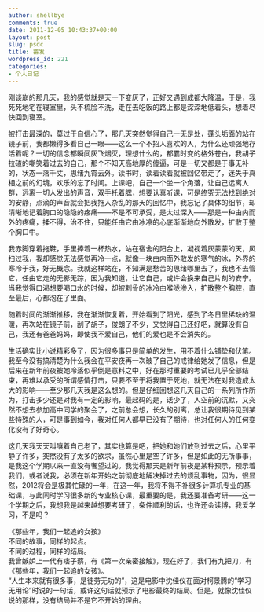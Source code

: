 ```yaml
---
author: shellbye
comments: true
date: 2011-12-05 10:43:37+00:00
layout: post
slug: psdc
title: 蓄发
wordpress_id: 221
categories:
- 个人日记
---
```


刚谈崩的那几天，我的感觉就是天一下变灰了，正好又遇到成都大降温，于是，我死死地宅在寝室里，头不梳脸不洗，走在去吃饭的路上都是深深地低着头，想着尽快回到寝室。  
  
被打击最深的，莫过于自信心了，那几天突然觉得自己一无是处，蓬头垢面的站在镜子前，我都懒得多看自己一眼——这么一个不招人喜欢的人，为什么还顽强地存活着呢？一切的信念都瞬间灰飞烟灭，理想什么的，都霎时变的格外苍白，我胡子拉碴的嘲笑着过去的自己，那个不知天高地厚的傻逼，可是一切又都是于事无补的，状态一落千丈，思绪九霄云外。读书时，读着读着就被回忆带走了，迷失于真相之前的幻境，欢乐的忘了时间。上课吧，自己一个坐一个角落，让自己远离人群，远离一切人发出的声音，双手托着腮，想要认真听课，可是终究无法找到绝对的安静，点滴的声音就会把我拖入杂乱的那天的回忆中，我忘记了具体的细节，却清晰地记着胸口的隐隐的疼痛——不是不可承受，是太过深入——那是一种由内而外的疼痛，揉不得，治不住，只能任由它由冰凉的心底渐渐地向外散发，扩散于整个胸口中。  
  
我赤脚穿着拖鞋，手里捧着一杯热水，站在宿舍的阳台上，凝视着灰蒙蒙的天，风扫过我，我却感觉无法感觉再冷一点，就像一块由内而外散发的寒气的冰，外界的寒冷于我，好无概念。我就这样站在，不知满是愁苦的思绪哪里去了，我也不去管它，任由它走的无影无踪，因为我知道，让它自己，或许会换来自己片刻的安宁。当我觉得口渴想要喝口水的时候，却被刺骨的冰冷由喉咙渗入，扩散整个胸腔，直至最后，心都泡在了里面。  
  
随着时间的渐渐推移，我在渐渐恢复着，开始看到了阳光，感到了冬日里稀缺的温暖，再次站在镜子前，刮了胡子，俊朗了不少，又觉得自己还好吧，就算没有自己，我还有爸爸妈妈，即使我不爱自己，他们的爱也是不会消失的。  
  
生活确实比小说精彩多了，因为很多事只是简单的发生，用不着什么铺垫和伏笔。我至今没有搞清楚为什么我会在平安夜再一次破了自己的戒律给她发了信息，但是后来在新年前夜被她冷落似乎倒是意料之中，好在那时重要的考试已几乎全部结束，再难以承受的所谓感情打击，只要不至于将我置于死地，就无法在对我造成太大的影响——至少那几天我是这么想的。但是仔细回想这几天自己的一系列所作所为，打击多少还是对我有一定的影响，最起码的是，话少了，人空前的沉默，又突然不想去参加高中同学的聚会了，之前总会想，长久的别离，总让我很期待见到某些特殊的人，可是事到如今，我对任何人都早已没有了期待，也对任何人的任何变化没有了好奇心。  
  
这几天我天天叫嚷着自己老了，其实也算是吧，把她和她们放到过去之后，心里平静了许多，突然没有了太多的欲求，虽然心里是空了许多，但是如此的无所事事，是我这个学期以来一直没有奢望过的。我觉得那天是新年前夜是某种预示，预示着我们，或者说我，必须在新年开始之前彻底地解决掉过去的烦乱事物，因为，很显然，2012将会是极其忙碌的一年，在这一年，我将不得不补很多计算机专业的基础课，与此同时学习很多新的专业核心课，最重要的是，我还要准备考研——这一个学期之后，我想我是越来越想要考研了，条件顺利的话，也许还会读博，我爱学习，不是吗？  
  
  
  
  
  
《那些年，我们一起追的女孩》  
不同的故事，同样的起点。  
不同的过程，同样的结局。  
我曾嫉妒上一代有痞子蔡，有《第一次亲密接触》，现在好了，我们有九把刀，有《那些年，我们一起追的女孩》。  
“人生本来就有很多事，是徒劳无功的”，这是电影中沈佳仪在面对柯景腾的“学习无用论”时说的一句话，或许这句话就预示了电影最终的结局。但是，就像沈佳仪说的那样，没有结局并不是它不开始的理由。
